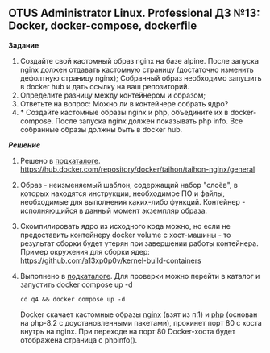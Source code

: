 ## OTUS Administrator Linux. Professional ДЗ №13: Docker, docker-compose, dockerfile

**Задание**

1. Создайте свой кастомный образ nginx на базе alpine. После запуска nginx должен отдавать кастомную страницу (достаточно изменить дефолтную страницу nginx);
   Собранный образ необходимо запушить в docker hub и дать ссылку на ваш репозиторий.
2. Определите разницу между контейнером и образом;
3. Ответьте на вопрос: Можно ли в контейнере собрать ядро?
4. \* Создайте кастомные образы nginx и php, объедините их в docker-compose. После запуска nginx должен показывать php info. Все собранные образы должны быть в docker hub.

**_Решение_**

1. Решено в [подкаталоге](./q1/). https://hub.docker.com/repository/docker/taihon/taihon-nginx/general
2. Образ - неизменяемый шаблон, содержащий набор "слоёв", в которых находятся инструкции, необходимое ПО и файлы, необходимые для выполнения каких-либо функций.
   Контейнер - исполняющийся в данный момент экземпляр образа.
3. Скомпилировать ядро из исходного кода можно, но если не предоставить контейнеру docker volume с хост-машины - то результат сборки будет утерян при завершении работы контейнера. Пример окружения для сборки ядер: https://github.com/a13xp0p0v/kernel-build-containers
4. Выполнено в [подкаталоге](./q4/).
   Для проверки можно перейти в каталог и запустить docker compose up -d

   ```
   cd q4 && docker compose up -d
   ```

   Docker скачает кастомные образы [nginx](https://hub.docker.com/repository/docker/taihon/taihon-nginx/general) (взят из п.1) и [php](https://hub.docker.com/repository/docker/taihon/taihon-php/general) (основан на php-8.2 с доустановленными пакетами), прокинет порт 80 с хоста внутрь на nginx.
   При переходе на порт 80 Docker-хоста будет отображена страница с phpinfo().
